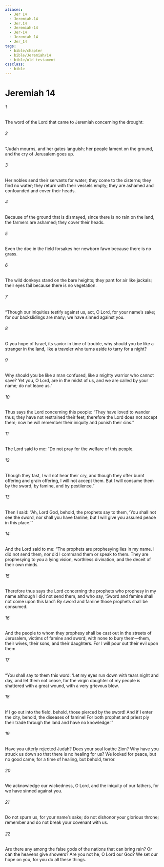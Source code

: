 ```yaml
---
aliases:
  - Jer 14
  - Jeremiah.14
  - Jer.14
  - Jeremiah-14
  - Jer-14
  - Jeremiah_14
  - Jer_14
tags:
  - bible/chapter
  - bible/Jeremiah/14
  - bible/old testament
cssclass:
  - bible
---
```


# Jeremiah 14

###### 1
The word of the Lord that came to Jeremiah concerning the drought:
###### 2
“Judah mourns, and her gates languish; her people lament on the ground, and the cry of Jerusalem goes up.
###### 3
Her nobles send their servants for water; they come to the cisterns; they find no water; they return with their vessels empty; they are ashamed and confounded and cover their heads.
###### 4
Because of the ground that is dismayed, since there is no rain on the land, the farmers are ashamed; they cover their heads.
###### 5
Even the doe in the field forsakes her newborn fawn because there is no grass.
###### 6
The wild donkeys stand on the bare heights; they pant for air like jackals; their eyes fail because there is no vegetation.
###### 7
“Though our iniquities testify against us, act, O Lord, for your name’s sake; for our backslidings are many; we have sinned against you.
###### 8
O you hope of Israel, its savior in time of trouble, why should you be like a stranger in the land, like a traveler who turns aside to tarry for a night?
###### 9
Why should you be like a man confused, like a mighty warrior who cannot save? Yet you, O Lord, are in the midst of us, and we are called by your name; do not leave us.”
###### 10
Thus says the Lord concerning this people: “They have loved to wander thus; they have not restrained their feet; therefore the Lord does not accept them; now he will remember their iniquity and punish their sins.”
###### 11
The Lord said to me: “Do not pray for the welfare of this people.
###### 12
Though they fast, I will not hear their cry, and though they offer burnt offering and grain offering, I will not accept them. But I will consume them by the sword, by famine, and by pestilence.”
###### 13
Then I said: “Ah, Lord God, behold, the prophets say to them, ‘You shall not see the sword, nor shall you have famine, but I will give you assured peace in this place.’”
###### 14
And the Lord said to me: “The prophets are prophesying lies in my name. I did not send them, nor did I command them or speak to them. They are prophesying to you a lying vision, worthless divination, and the deceit of their own minds.
###### 15
Therefore thus says the Lord concerning the prophets who prophesy in my name although I did not send them, and who say, ‘Sword and famine shall not come upon this land’: By sword and famine those prophets shall be consumed.
###### 16
And the people to whom they prophesy shall be cast out in the streets of Jerusalem, victims of famine and sword, with none to bury them—them, their wives, their sons, and their daughters. For I will pour out their evil upon them.
###### 17
“You shall say to them this word: ‘Let my eyes run down with tears night and day, and let them not cease, for the virgin daughter of my people is shattered with a great wound, with a very grievous blow.
###### 18
If I go out into the field, behold, those pierced by the sword! And if I enter the city, behold, the diseases of famine! For both prophet and priest ply their trade through the land and have no knowledge.’”
###### 19
Have you utterly rejected Judah? Does your soul loathe Zion? Why have you struck us down so that there is no healing for us? We looked for peace, but no good came; for a time of healing, but behold, terror.
###### 20
We acknowledge our wickedness, O Lord, and the iniquity of our fathers, for we have sinned against you.
###### 21
Do not spurn us, for your name’s sake; do not dishonor your glorious throne; remember and do not break your covenant with us.
###### 22
Are there any among the false gods of the nations that can bring rain? Or can the heavens give showers? Are you not he, O Lord our God? We set our hope on you, for you do all these things.


